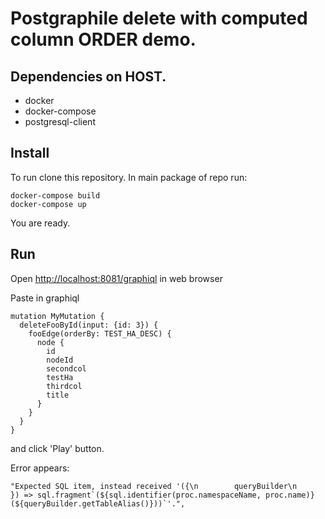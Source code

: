 # Postgraphile delete with computed column ORDER demo.

## Dependencies on HOST.

- docker
- docker-compose
- postgresql-client

## Install

To run clone this repository.
In main package of repo run:

```
docker-compose build
docker-compose up
```

You are ready.

## Run

Open [http://localhost:8081/graphiql](http://localhost:8081/graphiql) in web browser

Paste in graphiql

```
mutation MyMutation {
  deleteFooById(input: {id: 3}) {
    fooEdge(orderBy: TEST_HA_DESC) {
      node {
        id
        nodeId
        secondcol
        testHa
        thirdcol
        title
      }
    }
  }
}
```

and click 'Play' button.

Error appears:

```
"Expected SQL item, instead received '({\n        queryBuilder\n      }) => sql.fragment`(${sql.identifier(proc.namespaceName, proc.name)}(${queryBuilder.getTableAlias()}))`'.",
```
